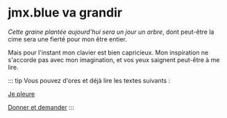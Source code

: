 # jmx.blue va grandir

*Cette graine plantée aujourd'hui sera un jour un arbre*, dont peut-être la cime sera une fierté pour mon être entier.

Mais pour l'instant mon clavier est bien capricieux. Mon inspiration ne s'accorde pas avec mon imagination, et vos yeux saignent peut-être à me lire.

::: tip
Vous pouvez d'ores et déjà lire les textes suivants :

[Je pleure](/crying)

[Donner et demander](/giveAndAsk)
:::
